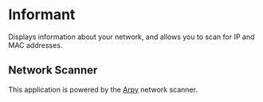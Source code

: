 # Informant
Displays information about your network, and allows you to scan for IP and MAC addresses.

## Network Scanner
This application is powered by the [Arpy](https://github.com/LuigiAndMario/Arpy) network scanner.

